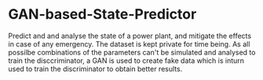 # GAN-based-State-Predictor
Predict and and analyse the state of a power plant, and mitigate the effects in case of any emergency. The dataset is kept private for time being.
As all possilbe combinations of the parameters can't be simulated and analysed to train the disccriminator, a GAN is used to create fake data which is inturn used to train the discriminator to obtain better results.
